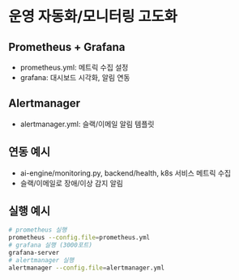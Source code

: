 # 운영 자동화/모니터링 고도화

## Prometheus + Grafana
- prometheus.yml: 메트릭 수집 설정
- grafana: 대시보드 시각화, 알림 연동

## Alertmanager
- alertmanager.yml: 슬랙/이메일 알림 템플릿

## 연동 예시
- ai-engine/monitoring.py, backend/health, k8s 서비스 메트릭 수집
- 슬랙/이메일로 장애/이상 감지 알림

## 실행 예시
```bash
# prometheus 실행
prometheus --config.file=prometheus.yml
# grafana 실행 (3000포트)
grafana-server
# alertmanager 실행
alertmanager --config.file=alertmanager.yml
``` 